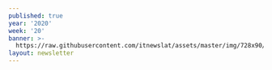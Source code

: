 ```yaml
---
published: true
year: '2020'
week: '20'
banner: >-
  https://raw.githubusercontent.com/itnewslat/assets/master/img/728x90/Banner-Resumen.jpg
layout: newsletter
---
```

